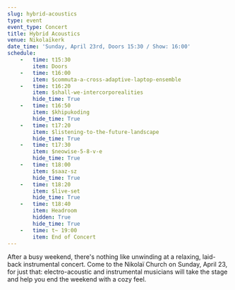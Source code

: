 ```yaml
---
slug: hybrid-acoustics
type: event
event_type: Concert
title: Hybrid Acoustics
venue: Nikolaïkerk
date_time: 'Sunday, April 23rd, Doors 15:30 / Show: 16:00'
schedule:
    -   time: t15:30
        item: Doors
    -   time: t16:00
        item: $commuta-a-cross-adaptive-laptop-ensemble
    -   time: t16:20
        item: $shall-we-intercorporealities
        hide_time: True
    -   time: t16:50
        item: $khipukoding
        hide_time: True
    -   time: t17:20
        item: $listening-to-the-future-landscape
        hide_time: True
    -   time: t17:30
        item: $neowise-5-8-v-e
        hide_time: True
    -   time: t18:00
        item: $saaz-sz
        hide_time: True
    -   time: t18:20
        item: $live-set
        hide_time: True
    -   time: t18:40
        item: Headroom
        hidden: True
        hide_time: True
    -   time: t~ 19:00
        item: End of Concert
---
```


After a busy weekend, there's nothing like unwinding at a relaxing, laid-back instrumental concert. Come to the Nikolaï Church on Sunday, April 23, for just that: electro-acoustic and instrumental musicians will take the stage and help you end the weekend with a cozy feel.